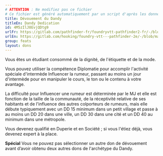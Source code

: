 ```yaml
---
# ATTENTION : Ne modifiez pas ce fichier
# Ce fichier est généré automatiquement par un script d'après les données du module Foundry VTT officiel et de sa traduction
title: Dévouement du Dandy
titleEn: Dandy Dedication
id: 4M5zIlJ8EvjQDtg9
urlFr: https://gitlab.com/pathfinder-fr/foundryvtt-pathfinder2-fr/-/blob/master/data/feats/4M5zIlJ8EvjQDtg9.htm
urlEn: https://gitlab.com/hooking/foundry-vtt---pathfinder-2e/-/blob/master/packs/data/feats.db/dandy-dedication.json
group: feats
layout: dons
---
```

Vous êtes un étudiant consommé de la dignité, de l'étiquette et de la mode.

Vous pouvez utiliser la compétence Diplomatie pour accomplir l'activité spéciale d'intermède Influencer la rumeur, passant au moins un jour d'intermède pour en manipuler le cours, le ton ou le contenu à votre avantage.

La difficulté pour Influencer une rumeur est déterminée par le MJ et elle est fonction de la taille de la communauté, de la réceptivité relative de ses habitants et de l'influence des autres colporteurs de rumeurs, mais elle débute typiquement avec un DD 15 minimum dans un petit village et passe à au moins un DD 20 dans une ville, un DD 30 dans une cité et un DD 40 au minimum dans une métropole.

Vous devenez qualifié en Duperie et en Société ; si vous l'étiez déjà, vous devenez expert à la place.

**Spécial** Vous ne pouvez pas sélectionner un autre don de dévouement avant d’avoir obtenu deux autres dons de l'archétype du Dandy.


